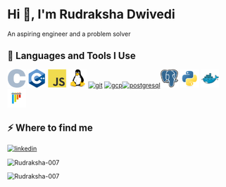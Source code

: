 <h1>Hi 👋, I'm Rudraksha Dwivedi</h1>
<p>An aspiring engineer and a problem solver</p>
<h2>🚀 Languages and Tools I Use</h2>
<p>
  <a target="_blank" href="https://raw.githubusercontent.com/devicons/devicon/master/icons/c/c-original.svg" style="display: inline-block;">
    <img src="https://raw.githubusercontent.com/devicons/devicon/master/icons/c/c-original.svg" alt="c" width="42" height="42" />
  </a>
  <a target="_blank" href="https://raw.githubusercontent.com/devicons/devicon/master/icons/cplusplus/cplusplus-original.svg" style="display: inline-block;">
    <img src="https://raw.githubusercontent.com/devicons/devicon/master/icons/cplusplus/cplusplus-original.svg" alt="cplusplus" width="42" height="42" />
  </a>
  <a target="_blank" href="https://raw.githubusercontent.com/devicons/devicon/master/icons/javascript/javascript-original.svg" style="display: inline-block;">
    <img src="https://raw.githubusercontent.com/devicons/devicon/master/icons/javascript/javascript-original.svg" alt="javascript" width="42" height="42" />
  </a>
  <a target="_blank" href="https://raw.githubusercontent.com/devicons/devicon/master/icons/linux/linux-original.svg" style="display: inline-block;">
    <img src="https://raw.githubusercontent.com/devicons/devicon/master/icons/linux/linux-original.svg" alt="linux" width="42" height="42" />
  </a>
  <a target="_blank" href="https://www.vectorlogo.zone/logos/git-scm/git-scm-icon.svg" style="display: inline-block;">
    <img src="https://www.vectorlogo.zone/logos/git-scm/git-scm-icon.svg" alt="git" width="42" height="42" />
  </a>
  <a target="_blank" href="https://www.vectorlogo.zone/logos/google_cloud/google_cloud-icon.svg" style="display: inline-block;">
    <img src="https://www.vectorlogo.zone/logos/google_cloud/google_cloud-icon.svg" alt="gcp" width="42" height="42" />
  
  
    
    
  <!-- Added tools -->
  

    

  <a target="_blank" href="https://cdn.jsdelivr.net/gh/devicons/devicon@latest/devicon.min.css" style="display: inline-block;">
    <img 
         src="https://cdn.jsdelivr.net/gh/devicons/devicon@latest/icons/fastapi/fastapi-original.svg" 
         alt="postgresql" width="42" height="42" />
  <a target="_blank" href="https://www.postgresql.org/" style="display: inline-block;">
    <img src="https://raw.githubusercontent.com/devicons/devicon/master/icons/postgresql/postgresql-original.svg" alt="postgresql" width="42" height="42" />
  </a>
  <a target="_blank" href="https://www.python.org/" style="display: inline-block;">
    <img src="https://raw.githubusercontent.com/devicons/devicon/master/icons/python/python-original.svg" alt="python" width="42" height="42" />
  </a>
  <a target="_blank" href="https://www.docker.com/" style="display: inline-block;">
    <img src="https://raw.githubusercontent.com/devicons/devicon/master/icons/docker/docker-original.svg" alt="docker" width="42" height="42" />
  </a>
  <a target="_blank" href="https://pytest.org/" style="display: inline-block;">
    <img src="https://raw.githubusercontent.com/devicons/devicon/master/icons/pytest/pytest-original.svg" alt="pytest" width="42" height="42" />
  </a>
</p>
<h2>⚡️ Where to find me</h2>
<p>
  <a target="_blank" href="https://www.linkedin.com/in/www.linkedin.com/in/rudraksha-dwivedi-0971aa28a" style="display: inline-block;">
    <img src="https://img.shields.io/badge/linkedin-logo?style=for-the-badge&logo=linkedin&logoColor=white&color=%230a77b6" alt="linkedin" />
  </a>
</p>
<p><img align="center" src="https://github-readme-stats.vercel.app/api?username=Rudraksha-007&show_icons=true&locale=en" alt="Rudraksha-007" /></p>
<p><img src="https://github-readme-stats.vercel.app/api/top-langs?username=Rudraksha-007&show_icons=true&locale=en&layout=compact" alt="Rudraksha-007" /></p>
